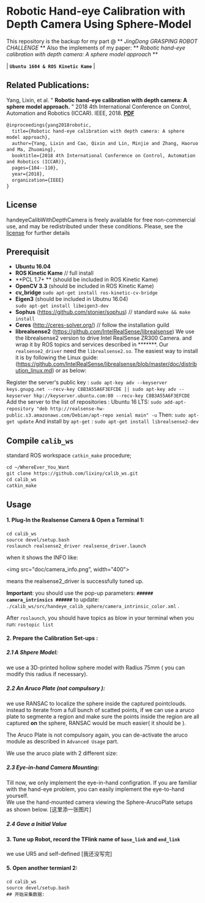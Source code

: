 # Robotic Hand-eye Calibration with Depth Camera Using Sphere-Model
This repository is the backup for my part @  ** *JingDong GRASPING ROBOT CHALLENGE* **
Also the implements of my paper: ** *Robotic hand-eye calibration with depth camera: A sphere model approach* **

| **`Ubuntu 1604 & ROS Kinetic Kame`** |
## Related Publications:    

Yang, Lixin, et al. " **Robotic hand-eye calibration with depth camera: A sphere model approach.** " 2018 4th International Conference on Control, Automation and Robotics (ICCAR). IEEE, 2018. **[PDF](https://ieeexplore.ieee.org/document/8384652/)**

    @inproceedings{yang2018robotic,
      title={Robotic hand-eye calibration with depth camera: A sphere model approach},
      author={Yang, Lixin and Cao, Qixin and Lin, Minjie and Zhang, Haoruo and Ma, Zhuoming},
      booktitle={2018 4th International Conference on Control, Automation and Robotics (ICCAR)},
      pages={104--110},
      year={2018},
      organization={IEEE}
    }
## License
handeyeCalibWithDepthCamera is freely available for free non-commercial use, and may be redistributed under these conditions. Please, see the [license](LICENSE) for further details

## Prerequisit
* **Ubuntu 16.04** 
* **ROS Kinetic Kame**  // full install 
* **PCL 1.7+ ** (should be included in ROS Kinetic Kame)
* **OpenCV 3.3** (should be included in ROS Kinetic Kame)
* **cv_bridge**
`sudo apt-get install ros-kinetic-cv-bridge`
* **Eigen3**  (should be included in Ubutnu 16.04)  
`sudo apt-get install libeigen3-dev`
* **Sophus** (https://github.com/stonier/sophus)  // standard `make && make install `
* **Ceres** (http://ceres-solver.org/) // follow the installation guild
* **librealsense2** (https://github.com/IntelRealSense/librealsense)
We use the librealsense2 version to drive Intel RealSense ZR300 Camera. and wrap it by ROS topics and services described in *******. 
Our `realsense2_driver` need the `librealsense2.so`. The easiest way to install it is by following the Linux guide: (https://github.com/IntelRealSense/librealsense/blob/master/doc/distribution_linux.md) or as below: 
 
Register the server's public key :
`sudo apt-key adv --keyserver keys.gnupg.net --recv-key C8B3A55A6F3EFCDE || sudo apt-key adv --keyserver hkp://keyserver.ubuntu.com:80 --recv-key C8B3A55A6F3EFCDE`
Add the server to the list of repositories :
Ubuntu 16 LTS:
`sudo add-apt-repository "deb http://realsense-hw-public.s3.amazonaws.com/Debian/apt-repo xenial main" -u`
Then:
`sudo apt-get update`
And install by `apt-get` :
`sudo apt-get install librealsense2-dev`

## Compile  `calib_ws`
standard ROS workspace `catkin_make` procedure; 
```
cd ~/WhereEver_You_Want
git clone https://github.com/lixiny/calib_ws.git 
cd calib_ws	
catkin_make
```

## Usage

#### 1.  Plug-In the Realsense Camera  & Open a Terminal 1: 
```
cd calib_ws
source devel/setup.bash
roslaunch realsense2_driver realsense_driver.launch
```
when it shows the INFO like:   

<img src="doc/camera_info.png", width="400">

means the realsense2_driver is successfully tuned up. 

**Important**:  you should use the pop-up parameters:  **`###### camera_intrinsics ######`**  to update:
  `./calib_ws/src/handeye_calib_sphere/camera_intrinsic_color.xml` .
  
After `roslaunch`, you should have topics as blow in your terminal when you run:  `rostopic list`

#### 2. Prepare the Calibration Set-ups :
##### 2.1 A Shpere Model:
we use a 3D-printed hollow sphere model with Radius 75mm ( you can modify this radius if necessary).

##### 2.2 An Aruco Plate (not compulsory ):
we use RANSAC to localize the sphere inside the captured pointclouds.  instead to iterate from a full bunch of scatted points,  if we can use a aruco plate to segmente a region and make sure the points inside the region are all captured **on** the sphere,  RANSAC would be much easier( it should be ). 

The Aruco Plate is not compulsory again, you can de-activate the aruco module as described in `Advanced Usage` part.  

We use the aruco plate with 2 different size:


##### 2.3 Eye-in-hand Camera Mounting:
Till now, we only implement the eye-in-hand configration.  If you are familiar with the hand-eye problem, you can easily implement the eye-to-hand yourself.  
We use the hand-mounted camera viewing the Sphere-ArucoPlate setups as shown below. 
[这里添一张图片]
 
##### 2.4 Gave a Initial Value

#### 3.  Tune up Robot, record the TFlink name of `base_link` and `end_link`  

we use UR5 and self-defined   [我还没写完]

#### 5.  Open another termianl 2:
```
cd calib_ws
source devel/setup.bash
## 开始采集数据: 

```